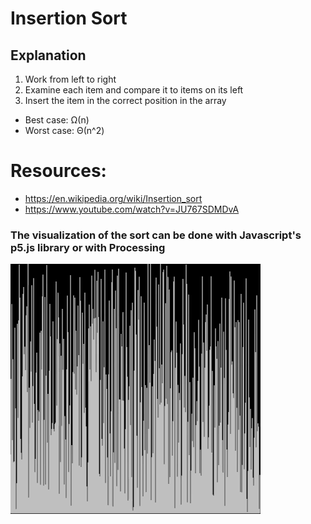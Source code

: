 # Insertion Sort
## Explanation
1. Work from left to right
2. Examine each item and compare it to items on its left
3. Insert the item in the correct position in the array

* Best case: Ω(n)
* Worst case: Θ(n^2)

# Resources:
* https://en.wikipedia.org/wiki/Insertion_sort
* https://www.youtube.com/watch?v=JU767SDMDvA

### The visualization of the sort can be done with Javascript's p5.js library or with Processing

![insertion sort](insertionsort.gif)

